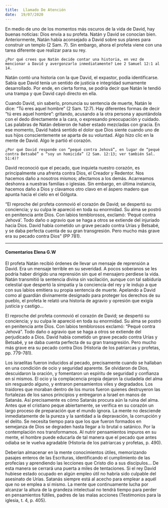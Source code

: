 ```yaml
---
title:  Llamado De Atención
date:  19/07/2020
---
```


En medio de uno de los momentos más oscuros de la vida de David, hay buenas noticias: Dios envía a su profeta. Natán y David se conocían bien. Anteriormente, Natán había aconsejado a David sobre sus planes para construir un templo (2 Sam. 7). Sin embargo, ahora el profeta viene con una tarea diferente que realizar para su rey.

`¿Por qué crees que Natán decide contar una historia, en vez de mencionar a David y avergonzarlo inmediatamente? Lee 2 Samuel 12:1 al 14.`

Natán contó una historia con la que David, el expastor, podía identificarse. Sabía que David tenía un sentido de justicia e integridad sumamente desarrollado. Por ende, en cierta forma, se podría decir que Natán le tendió una trampa y que David cayó directo en ella.

Cuando David, sin saberlo, pronuncia su sentencia de muerte, Natán le dice: “Tú eres aquel hombre” (2 Sam. 12:7). Hay diferentes formas de decir “tú eres aquel hombre”: gritando, acusando a la otra persona y apuntándola con el dedo directamente a la cara, o expresando preocupación y cuidado. Las palabras de Natán debieron de haber estado mezcladas con gracia. En ese momento, David habrá sentido el dolor que Dios siente cuando uno de sus hijos conscientemente se aparta de su voluntad. Algo hizo clic en la mente de David. Algo le partió el corazón.

`¿Por qué David responde con “pequé contra Jehová”, en lugar de “pequé contra Betsabé” o “soy un homicida” (2 Sam. 12:13; ver también Sal. 51:4)?`

David reconoció que el pecado, que inquieta nuestro corazón, es principalmente una afrenta contra Dios, el Creador y Redentor. Nos hacemos daño a nosotros mismos; afectamos a los demás. Acarreamos deshonra a nuestras familias o iglesias. Sin embargo, en última instancia, hacemos daño a Dios y clavamos otro clavo en el áspero madero que apunta hacia el cielo en el Gólgota.

“El reproche del profeta conmovió el corazón de David; se despertó su conciencia; y su culpa le apareció en toda su enormidad. Su alma se postró en penitencia ante Dios. Con labios temblorosos, exclamó: ‘Pequé contra Jehová’. Todo daño o agravio que se haga a otros se extiende del injuriado hacia Dios. David había cometido un grave pecado contra Urías y Betsabé, y se daba perfecta cuenta de su gran transgresión. Pero mucho más grave era su pecado contra Dios” (PP 781).

---

#### Comentarios Elena G.W

El profeta Natán recibió órdenes de llevar un mensaje de reprensión a David. Era un mensaje terrible en su severidad. A pocos soberanos se les podría haber dirigido una reprensión sin que el mensajero perdiese la vida. Natán transmitió la sentencia divina sin vacilación, aunque con tal sabiduría celestial que despertó la simpatía y la conciencia del rey y le indujo a que con sus labios emitiera su propia sentencia de muerte. Apelando a David como al guardián divinamente designado para proteger los derechos de su pueblo, el profeta le relató una historia de agravio y opresión que exigía justicia y castigo…

El reproche del profeta conmovió el corazón de David; se despertó su conciencia; y su culpa le apareció en toda su enormidad. Su alma se postró en penitencia ante Dios. Con labios temblorosos exclamó: “Pequé contra Jehová”. Todo daño o agravio que se haga a otros se extiende del perjudicado a Dios. David había cometido un grave pecado contra Urías y Betsabé, y se daba cuenta perfecta de su gran transgresión. Pero mucho más grave era su pecado contra Dios (Historia de los patriarcas y profetas, pp. 779-781).

Los israelitas fueron inducidos al pecado, precisamente cuando se hallaban en una condición de ocio y seguridad aparente. Se olvidaron de Dios, descuidaron la oración, y fomentaron un espíritu de seguridad y confianza en sí mismos. El ocio y la complacencia propia dejaron la ciudadela del alma sin resguardo alguno, y entraron pensamientos viles y degradados. Los traidores que moraban dentro de los muros fueron quienes destruyeron las fortalezas de los sanos principios y entregaron a Israel en manos de Satanás. Así precisamente es cómo Satanás procura aún la ruina del alma. Antes que el cristiano peque abiertamente, se verifica en su corazón un largo proceso de preparación que el mundo ignora. La mente no desciende inmediatamente de la pureza y la santidad a la depravación, la corrupción y el delito. Se necesita tiempo para que los que fueron formados en semejanza de Dios se degraden hasta llegar a lo brutal o satánico. Por la contemplación nos transformamos. Al nutrir pensamientos impuros en su mente, el hombre puede educarla de tal manera que el pecado que antes odiaba se le vuelva agradable (Historia de los patriarcas y profetas, p. 490).

Deberían almacenar en la mente conocimientos útiles, memorizando pasajes enteros de las Escrituras, identificando el cumplimiento de las profecías y aprendiendo las lecciones que Cristo dio a sus discípulos… De esta manera se cerrará una puerta a miles de tentaciones. Si el rey David hubiese estado ocupado en algún empleo útil no habría sido culpable del asesinato de Urías. Satanás siempre está al acecho para emplear a aquél que no se emplea a sí mismo. La mente que continuamente lucha por alcanzar la altura de la grandeza intelectual no tendrá tiempo para perder en pensamientos fútiles, padres de las malas acciones (Testimonios para la iglesia, t. 4, p. 405).